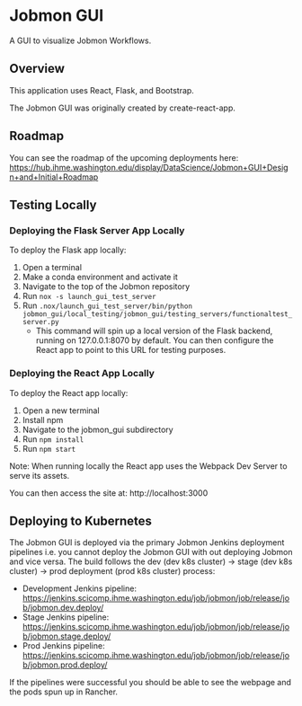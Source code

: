 # Jobmon GUI
A GUI to visualize Jobmon Workflows.

## Overview
This application uses React, Flask, and Bootstrap.

The Jobmon GUI was originally created by create-react-app.

## Roadmap
You can see the roadmap of the upcoming deployments here: https://hub.ihme.washington.edu/display/DataScience/Jobmon+GUI+Design+and+Initial+Roadmap

## Testing Locally

### Deploying the Flask Server App Locally
To deploy the Flask app locally:

1. Open a terminal
2. Make a conda environment and activate it
3. Navigate to the top of the Jobmon repository
4. Run `nox -s launch_gui_test_server`
5. Run `.nox/launch_gui_test_server/bin/python jobmon_gui/local_testing/jobmon_gui/testing_servers/functionaltest_server.py`
    - This command will spin up a local version of the Flask backend, running on 127.0.0.1:8070 by default. You can then configure the React app to point to this URL for testing purposes.

### Deploying the React App Locally
To deploy the React app locally:

1. Open a new terminal
2. Install npm
3. Navigate to the jobmon_gui subdirectory
4. Run `npm install`
5. Run `npm start`

Note: When running locally the React app uses the Webpack Dev Server to serve its assets.

You can then access the site at: http://localhost:3000

## Deploying to Kubernetes
The Jobmon GUI is deployed via the primary Jobmon Jenkins deployment pipelines i.e. you cannot deploy the Jobmon GUI with out deploying Jobmon and vice versa.
The build follows the dev (dev k8s cluster) -> stage (dev k8s cluster) -> prod deployment (prod k8s cluster) process:
- Development Jenkins pipeline: https://jenkins.scicomp.ihme.washington.edu/job/jobmon/job/release/job/jobmon.dev.deploy/
- Stage Jenkins pipeline: https://jenkins.scicomp.ihme.washington.edu/job/jobmon/job/release/job/jobmon.stage.deploy/
- Prod Jenkins pipeline: https://jenkins.scicomp.ihme.washington.edu/job/jobmon/job/release/job/jobmon.prod.deploy/

If the pipelines were successful you should be able to see the webpage and the pods spun up in Rancher.
